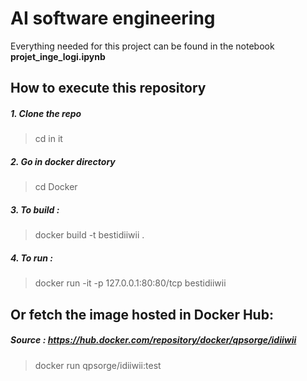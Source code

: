 # AI software engineering 

Everything needed for this project can be found in the notebook **projet_inge_logi.ipynb**

## How to execute this repository

##### 1. Clone the repo 
> cd in it

##### 2. Go in docker directory
> cd Docker

##### 3. To build :
> docker build -t bestidiiwii .

##### 4. To run : 
> docker run -it -p 127.0.0.1:80:80/tcp bestidiiwii

## Or fetch the image hosted in Docker Hub: 
##### Source : https://hub.docker.com/repository/docker/qpsorge/idiiwii
> docker run qpsorge/idiiwii:test
